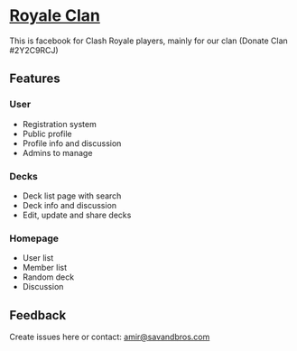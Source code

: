 # [Royale Clan](http://donate.kloud51.com/)

This is facebook for Clash Royale players, mainly for our clan (Donate Clan #2Y2C9RCJ)

## Features

### User

- Registration system
- Public profile
- Profile info and discussion
- Admins to manage

### Decks

- Deck list page with search
- Deck info and discussion
- Edit, update and share decks

### Homepage

- User list
- Member list
- Random deck
- Discussion

## Feedback

Create issues here or contact: amir@savandbros.com
